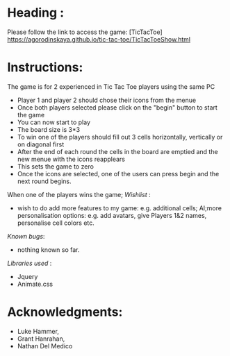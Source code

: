 
# Heading :
Please follow the link to access the game:
[TicTacToe]
https://agorodinskaya.github.io/tic-tac-toe/TicTacToeShow.html

# Instructions:

The game is for 2 experienced in Tic Tac Toe players using the same PC
- Player 1 and player 2 should chose their icons from the menue
- Once both players selected please click on the "begin" button to start the game
- You can now start to play
- The board size is 3*3 
- To win one of the players should fill out 3 cells horizontally, vertically or on diagonal first
- After the end of each round the cells in the board are emptied and the new menue with the icons reapplears
- This sets the game to zero
- Once the icons are selected, one of the users can press begin and the next round begins.

When one of the players wins the game;
_Wishlist_ : 
- wish to do add more features to my game: e.g. additional cells; AI;more personalisation options: e.g. add avatars, give Players 1&2 names, personalise cell colors etc.

_Known bugs_:
- nothing known so far.

_Libraries used_ :
- Jquery 
- Animate.css 

# Acknowledgments:
- Luke Hammer,
- Grant Hanrahan,
- Nathan Del Medico

